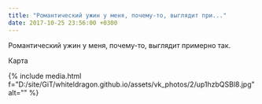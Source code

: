 ```yaml
---
title: "Романтический ужин у меня, почему-то, выглядит при..."
date: 2017-10-25 23:56:00 +0300
---
```


Романтический ужин у меня, почему-то, выглядит примерно так.

Карта

{% include media.html f="D:/site/GiT/whiteldragon.github.io/assets/vk_photos/2/up1hzbQSBl8.jpg" alt="" %}
